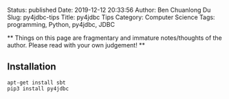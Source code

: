 Status: published
Date: 2019-12-12 20:33:56
Author: Ben Chuanlong Du
Slug: py4jdbc-tips
Title: py4jdbc Tips
Category: Computer Science
Tags: programming, Python, py4jdbc, JDBC

**
Things on this page are
fragmentary and immature notes/thoughts of the author.
Please read with your own judgement!
**

## Installation

```
apt-get install sbt
pip3 install py4jdbc
```
